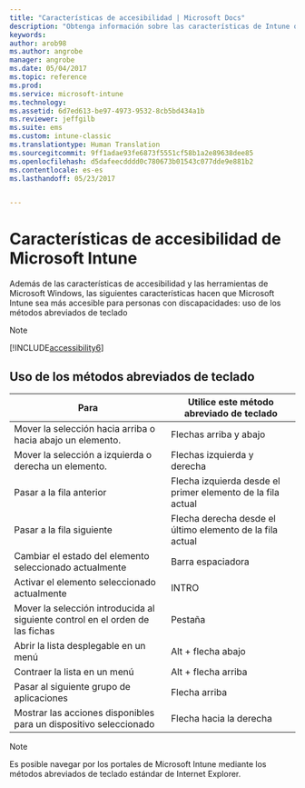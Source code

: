 ```yaml
---
title: "Características de accesibilidad | Microsoft Docs"
description: "Obtenga información sobre las características de Intune que la hacen más accesible para personas con discapacidades."
keywords: 
author: arob98
ms.author: angrobe
manager: angrobe
ms.date: 05/04/2017
ms.topic: reference
ms.prod: 
ms.service: microsoft-intune
ms.technology: 
ms.assetid: 6d7ed613-be97-4973-9532-8cb5bd434a1b
ms.reviewer: jeffgilb
ms.suite: ems
ms.custom: intune-classic
ms.translationtype: Human Translation
ms.sourcegitcommit: 9ff1adae93fe6873f5551cf58b1a2e89638dee85
ms.openlocfilehash: d5dafeecdddd0c780673b01543c077dde9e881b2
ms.contentlocale: es-es
ms.lasthandoff: 05/23/2017


---
```


# <a name="accessibility-features-of-microsoft-intune"></a>Características de accesibilidad de Microsoft Intune
Además de las características de accesibilidad y las herramientas de Microsoft Windows, las siguientes características hacen que Microsoft Intune sea más accesible para personas con discapacidades: uso de los métodos abreviados de teclado

> [!NOTE]
> [!INCLUDE[accessibility6](./includes/accessibility6_md.md)]

## <a name="using-keyboard-shortcuts"></a>Uso de los métodos abreviados de teclado

|Para|Utilice este método abreviado de teclado|
|--------------|------------------------------|
|Mover la selección hacia arriba o hacia abajo un elemento.|Flechas arriba y abajo|
|Mover la selección a izquierda o derecha un elemento.|Flechas izquierda y derecha|
|Pasar a la fila anterior|Flecha izquierda desde el primer elemento de la fila actual|
|Pasar a la fila siguiente|Flecha derecha desde el último elemento de la fila actual|
|Cambiar el estado del elemento seleccionado actualmente|Barra espaciadora|
|Activar el elemento seleccionado actualmente|INTRO|
|Mover la selección introducida al siguiente control en el orden de las fichas|Pestaña|
|Abrir la lista desplegable en un menú|Alt + flecha abajo|
|Contraer la lista en un menú|Alt + flecha arriba|
|Pasar al siguiente grupo de aplicaciones|Flecha arriba|
|Mostrar las acciones disponibles para un dispositivo seleccionado|Flecha hacia la derecha|
> [!NOTE]
> Es posible navegar por los portales de Microsoft Intune mediante los métodos abreviados de teclado estándar de Internet Explorer.

